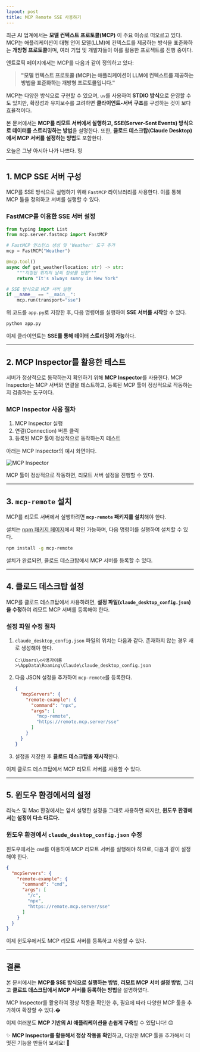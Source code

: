 ```yaml
---
layout: post
title: MCP Remote SSE 사용하기
---
```

최근 AI 업계에서는 **모델 컨텍스트 프로토콜(MCP)** 이 주요 이슈로 떠오르고 있다. MCP는 애플리케이션이 대형 언어 모델(LLM)에 컨텍스트를 제공하는 방식을 표준화하는 **개방형 프로토콜**이며, 여러 기업 및 개발자들이 이를 활용한 프로젝트를 진행 중이다.

앤트로픽 페이지에서는 MCP를 다음과 같이 정의하고 있다:

> **"모델 컨텍스트 프로토콜 (MCP)는 애플리케이션이 LLM에 컨텍스트를 제공하는 방법을 표준화하는 개방형 프로토콜입니다."**

MCP는 다양한 방식으로 구현할 수 있으며, `uv`를 사용하여 **STDIO 방식**으로 운영할 수도 있지만, 확장성과 유지보수를 고려하면 **클라이언트-서버 구조**를 구성하는 것이 보다 효율적이다.

본 문서에서는 **MCP를 리모트 서버에서 실행하고, SSE(Server-Sent Events) 방식으로 데이터를 스트리밍하는 방법**을 설명한다. 또한, **클로드 데스크탑(Claude Desktop)에서 MCP 서버를 설정하는 방법**도 포함한다.




오늘은 그냥 아시아 나가 나쁘다. 힝

---

## 1. MCP SSE 서버 구성

MCP를 SSE 방식으로 실행하기 위해 `FastMCP` 라이브러리를 사용한다. 이를 통해 MCP 툴을 정의하고 서버를 실행할 수 있다.

### FastMCP를 이용한 SSE 서버 설정
```python
from typing import List
from mcp.server.fastmcp import FastMCP

# FastMCP 인스턴스 생성 및 'Weather' 도구 추가
mcp = FastMCP("Weather")

@mcp.tool()
async def get_weather(location: str) -> str:
    """지정된 위치의 날씨 정보를 반환"""
    return "It's always sunny in New York"

# SSE 방식으로 MCP 서버 실행
if __name__ == "__main__":
    mcp.run(transport="sse")
```

위 코드를 `app.py`로 저장한 후, 다음 명령어를 실행하여 **SSE 서버를 시작**할 수 있다.

```sh
python app.py
```

이제 클라이언트는 **SSE를 통해 데이터 스트리밍이 가능**하다.

---

## 2. MCP Inspector를 활용한 테스트

서버가 정상적으로 동작하는지 확인하기 위해 **MCP Inspector**를 사용한다. MCP Inspector는 MCP 서버와 연결을 테스트하고, 등록된 MCP 툴이 정상적으로 작동하는지 검증하는 도구이다.

### MCP Inspector 사용 절차

1. MCP Inspector 실행
2. 연결(Connection) 버튼 클릭
3. 등록된 MCP 툴이 정상적으로 동작하는지 테스트

아래는 MCP Inspector의 예시 화면이다.

![MCP Inspector](https://github.com/user-attachments/assets/5bebba6d-bf90-4d38-b7a1-e868d5d5c00c)

MCP 툴이 정상적으로 작동하면, 리모트 서버 설정을 진행할 수 있다.

---

## 3. `mcp-remote` 설치

MCP를 리모트 서버에서 실행하려면 **`mcp-remote` 패키지를 설치**해야 한다.

설치는 [npm 패키지 페이지](https://www.npmjs.com/package/mcp-remote)에서 확인 가능하며, 다음 명령어를 실행하여 설치할 수 있다.

```sh
npm install -g mcp-remote
```

설치가 완료되면, 클로드 데스크탑에서 MCP 서버를 등록할 수 있다.

---

## 4. 클로드 데스크탑 설정

MCP를 클로드 데스크탑에서 사용하려면, **설정 파일(`claude_desktop_config.json`)을 수정**하여 리모트 MCP 서버를 등록해야 한다.

### 설정 파일 수정 절차

1. `claude_desktop_config.json` 파일의 위치는 다음과 같다. 존재하지 않는 경우 새로 생성해야 한다.

   ```
   C:\Users\<사용자이름>\AppData\Roaming\Claude\claude_desktop_config.json
   ```

2. 다음 JSON 설정을 추가하여 `mcp-remote`를 등록한다.

   ```json
   {
     "mcpServers": {
       "remote-example": {
         "command": "npx",
         "args": [
           "mcp-remote",
           "https://remote.mcp.server/sse"
         ]
       }
     }
   }
   ```

3. 설정을 저장한 후 **클로드 데스크탑을 재시작**한다.

이제 클로드 데스크탑에서 MCP 리모트 서버를 사용할 수 있다.

---

## 5. 윈도우 환경에서의 설정

리눅스 및 Mac 환경에서는 앞서 설명한 설정을 그대로 사용하면 되지만, **윈도우 환경에서는 설정이 다소 다르다.**

### 윈도우 환경에서 `claude_desktop_config.json` 수정

윈도우에서는 `cmd`를 이용하여 MCP 리모트 서버를 실행해야 하므로, 다음과 같이 설정해야 한다.

```json
{
  "mcpServers": {
    "remote-example": {
      "command": "cmd",
      "args": [
        "/c",
        "npx",
        "https://remote.mcp.server/sse"
      ]
    }
  }
}
```

이제 윈도우에서도 MCP 리모트 서버를 등록하고 사용할 수 있다.

---

## 결론

본 문서에서는 **MCP를 SSE 방식으로 실행하는 방법**, **리모트 MCP 서버 설정 방법**, 그리고 **클로드 데스크탑에서 MCP 서버를 등록하는 방법**을 설명하였다.

MCP Inspector를 활용하여 정상 작동을 확인한 후, 필요에 따라 다양한 MCP 툴을 추가하여 확장할 수 있다.�️

이제 여러분도 **MCP 기반의 AI 애플리케이션을 손쉽게 구축**할 수 있답니다! 😊

✨ **MCP Inspector를 활용해서 정상 작동을 확인**하고, 다양한 MCP 툴을 추가해서 더 멋진 기능을 만들어 보세요! 🚀
